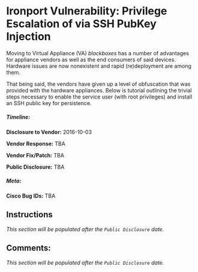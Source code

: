 # Ironport Vulnerability: Privilege Escalation of via SSH PubKey Injection
Moving to Virtual Appliance (VA) _blackboxes_ has a number of advantages for appliance vendors as well as  the end consumers of said devices. Hardware issues are now nonexistent and rapid (re)deployment are among them.

That being said, the vendors have given up a level of obfuscation that was provided with the hardware appliances. Below is tutorial outlining the trivial steps necessary to enable the service user (with root privileges) and install an SSH public key for persistence.

##### Timeline:
__Disclosure to Vendor:__ 2016-10-03

__Vendor Response:__ TBA

__Vendor Fix/Patch:__ TBA

__Public Disclosure:__ TBA

##### Meta:
__Cisco Bug IDs:__ TBA

## Instructions
_This section will be populated after the `Public Disclosure` date._

## Comments:
_This section will be populated after the `Public Disclosure` date._
